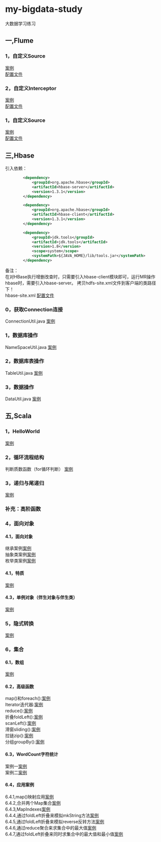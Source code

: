 # my-bigdata-study

大数据学习练习

## 一,Flume
### 1，自定义Source
[案例](src/main/java/com/wenthomas/flume/source/MySource.java)<br/>
[配置文件](src/main/resources/com/wenthomas/flume/source/)<br/>
### 2，自定义Interceptor
[案例](src/main/java/com/wenthomas/flume/interceptor/MyInterceptor.java)<br/>
[配置文件](src/main/resources/com/wenthomas/flume/interceptor/)<br/>
### 1，自定义Source
[案例](src/main/java/com/wenthomas/flume/sink/MySink.java)<br/>
[配置文件](src/main/resources/com/wenthomas/flume/sink/)<br/>

## 三,Hbase
引入依赖：
```xml
        <dependency>
            <groupId>org.apache.hbase</groupId>
            <artifactId>hbase-server</artifactId>
            <version>1.3.1</version>
        </dependency>

        <dependency>
            <groupId>org.apache.hbase</groupId>
            <artifactId>hbase-client</artifactId>
            <version>1.3.1</version>
        </dependency>

        <dependency>
            <groupId>jdk.tools</groupId>
            <artifactId>jdk.tools</artifactId>
            <version>1.8</version>
            <scope>system</scope>
            <systemPath>${JAVA_HOME}/lib/tools.jar</systemPath>
        </dependency>
```
备注：<br/>
在对HBase执行增删改查时，只需要引入hbase-client模块即可，运行MR操作hbase时，需要引入hbase-server。
拷贝hdfs-site.xml文件到客户端的类路径下！<br/>
hbase-site.xml
[配置文件](my-hbase-study/src/main/resources/hbase-site.xml)<br/>

### 0，获取Connection连接
ConnectionUtil.java
[案例](my-hbase-study/src/main/java/com/wenthomas/hbase/ConnectionUtil.java)<br/>
### 1，数据库操作
NameSpaceUtil.java
[案例](my-hbase-study/src/main/java/com/wenthomas/hbase/NameSpaceUtil.java)<br/>
### 2，数据库表操作
TableUtil.java
[案例](my-hbase-study/src/main/java/com/wenthomas/hbase/TableUtil.java)<br/>
### 3，数据操作
DataUtil.java
[案例](my-hbase-study/src/main/java/com/wenthomas/hbase/DataUtil.java)<br/>

## 五,Scala
### 1，HelloWorld
[案例](my-scala-study/src/main/scala/com/wenthomas/helloworld/HelloWorld.scala)<br/>

### 2，循环流程结构
判断质数函数（for循环判断）
[案例](my-scala-study/src/main/scala/com/wenthomas/loop/PrimeNum.scala)<br/>

### 3，递归与尾递归
[案例](my-scala-study/src/main/scala/com/wenthomas/loop/TailLoop.scala)<br/>

### 补充：高阶函数

### 4，面向对象
#### 4.1，面向对象
继承案例[案例](my-scala-study/src/main/scala/com/wenthomas/bank/Bank.scala)<br/>
抽象类案例[案例](my-scala-study/src/main/scala/com/wenthomas/abs/CaculateArea.scala)<br/>
枚举类案例[案例](my-scala-study/src/main/scala/com/wenthomas/poke/Poke.scala)<br/>
#### 4.1，特质
[案例](my-scala-study/src/main/scala/com/wenthomas/myTrait/MyTrait.scala)<br/>
#### 4.3，单例对象（伴生对象与伴生类）
[案例](my-scala-study/src/main/scala/com/wenthomas/single/Point.scala)<br/>

### 5，隐式转换
[案例](my-scala-study/src/main/scala/com/wenthomas/myImplicit/MyImplicit.scala)<br/>

### 6，集合
#### 6.1，数组
[案例](my-scala-study/src/main/scala/com/wenthomas/collections/Collect.scala)<br/>
#### 6.2，高级函数
map()和foreach():[案例](my-scala-study/src/main/scala/com/wenthomas/collections/highFunctions/ForeachAndMap.scala)<br/>
Iterator迭代器:[案例](my-scala-study/src/main/scala/com/wenthomas/collections/highFunctions/MyIterator.scala)<br/>
reduce():[案例](my-scala-study/src/main/scala/com/wenthomas/collections/highFunctions/MyReduce.scala)<br/>
折叠foldLeft():[案例](my-scala-study/src/main/scala/com/wenthomas/collections/highFunctions/FoldAndReduce.scala)<br/>
scanLeft():[案例](my-scala-study/src/main/scala/com/wenthomas/collections/highFunctions/MyScanLeft.scala)<br/>
滑窗sliding():[案例](my-scala-study/src/main/scala/com/wenthomas/collections/highFunctions/MySlide.scala)<br/>
拉链zip():[案例](my-scala-study/src/main/scala/com/wenthomas/collections/highFunctions/MyZip.scala)<br/>
分组groupBy():[案例](my-scala-study/src/main/scala/com/wenthomas/collections/highFunctions/MyGroupBy.scala)<br/>
#### 6.3，WordCount字符统计
案例一[案例](my-scala-study/src/main/scala/com/wenthomas/collections/wordCount/MyCount1.scala)<br/>
案例二[案例](my-scala-study/src/main/scala/com/wenthomas/collections/wordCount/MyCount2.scala)<br/>
#### 6.4，应用案例
6.4.1,map()映射应用[案例](my-scala-study/src/main/scala/com/wenthomas/collections/highFunctions/Practice.scala)<br/>
6.4.2,合并两个Map集合[案例](my-scala-study/src/main/scala/com/wenthomas/collections/highFunctions/CombineMaps.scala)<br/>
6.4.3,MapIndexes[案例](my-scala-study/src/main/scala/com/wenthomas/collections/homework/MapIndexes.scala)<br/>
6.4.4,通过foldLeft折叠来模拟mkString方法[案例](my-scala-study/src/main/scala/com/wenthomas/collections/homework/MyMkString.scala)<br/>
6.4.5,通过foldLeft折叠来模拟reverse反转方法[案例](my-scala-study/src/main/scala/com/wenthomas/collections/homework/MyReverse.scala)<br/>
6.4.6,通过reduce聚合来求集合中的最大值[案例](my-scala-study/src/main/scala/com/wenthomas/collections/homework/GetMaxByReduce.scala)<br/>
6.4.7,通过foldLeft折叠来同时求集合中的最大值和最小值[案例](my-scala-study/src/main/scala/com/wenthomas/collections/homework/GetMaxAndMinByFoldLeft.scala)<br/>